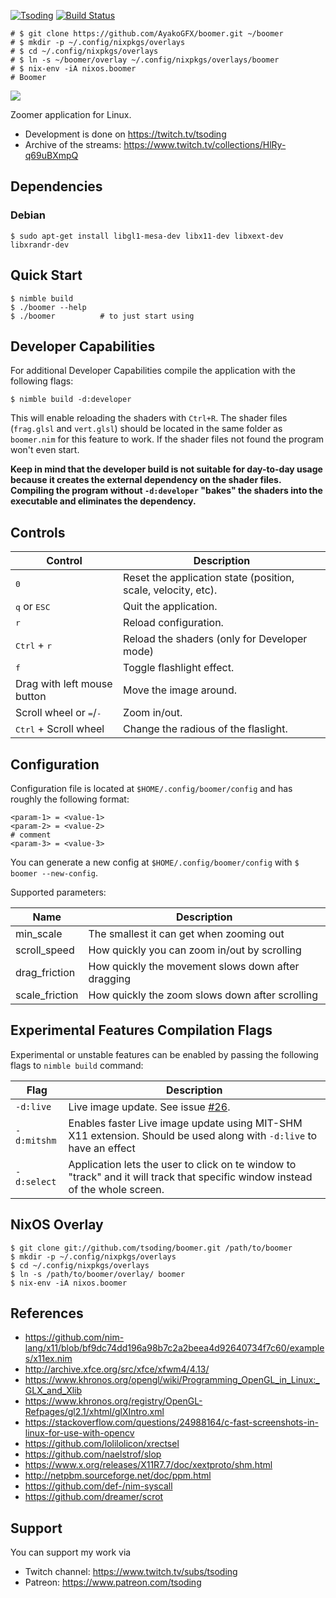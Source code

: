 [![Tsoding](https://img.shields.io/badge/twitch.tv-tsoding-purple?logo=twitch&style=for-the-badge)](https://www.twitch.tv/tsoding)
[![Build Status](https://travis-ci.org/tsoding/boomer.svg?branch=master)](https://travis-ci.org/tsoding/boomer)

```console
# $ git clone https://github.com/AyakoGFX/boomer.git ~/boomer
# $ mkdir -p ~/.config/nixpkgs/overlays
# $ cd ~/.config/nixpkgs/overlays
# $ ln -s ~/boomer/overlay ~/.config/nixpkgs/overlays/boomer
# $ nix-env -iA nixos.boomer
# Boomer
```
![](./demo.gif)

Zoomer application for Linux.

- Development is done on https://twitch.tv/tsoding
- Archive of the streams: https://www.twitch.tv/collections/HlRy-q69uBXmpQ

## Dependencies

### Debian

```console
$ sudo apt-get install libgl1-mesa-dev libx11-dev libxext-dev libxrandr-dev
```

## Quick Start

```console
$ nimble build
$ ./boomer --help
$ ./boomer          # to just start using
```

## Developer Capabilities

For additional Developer Capabilities compile the application with the following flags:

```console
$ nimble build -d:developer
```

This will enable reloading the shaders with `Ctrl+R`. The shader files (`frag.glsl` and `vert.glsl`) should be located in the same folder as `boomer.nim` for this feature to work. If the shader files not found the program won't even start.

**Keep in mind that the developer build is not suitable for day-to-day usage because it creates the external dependency on the shader files. Compiling the program without `-d:developer` "bakes" the shaders into the executable and eliminates the dependency.**

## Controls

| Control                                   | Description                                                   |
|-------------------------------------------|---------------------------------------------------------------|
| <kbd>0</kbd>                              | Reset the application state (position, scale, velocity, etc). |
| <kbd>q</kbd> or <kbd>ESC</kbd>            | Quit the application.                                         |
| <kbd>r</kbd>                              | Reload configuration.                                         |
| <kbd>Ctrl</kbd> + <kbd>r</kbd>            | Reload the shaders (only for Developer mode)                  |
| <kbd>f</kbd>                              | Toggle flashlight effect.                                     |
| Drag with left mouse button               | Move the image around.                                        |
| Scroll wheel or <kbd>=</kbd>/<kbd>-</kbd> | Zoom in/out.                                                  |
| <kbd>Ctrl</kbd> + Scroll wheel            | Change the radious of the flaslight.                          |

## Configuration

Configuration file is located at `$HOME/.config/boomer/config` and has roughly the following format:

```
<param-1> = <value-1>
<param-2> = <value-2>
# comment
<param-3> = <value-3>
```

You can generate a new config at `$HOME/.config/boomer/config` with `$ boomer --new-config`.

Supported parameters:

| Name           | Description                                        |
|----------------|----------------------------------------------------|
| min_scale      | The smallest it can get when zooming out           |
| scroll_speed   | How quickly you can zoom in/out by scrolling       |
| drag_friction  | How quickly the movement slows down after dragging |
| scale_friction | How quickly the zoom slows down after scrolling    |

## Experimental Features Compilation Flags

Experimental or unstable features can be enabled by passing the following flags to `nimble build` command:

| Flag          | Description                                                                                                                    |
|---------------|--------------------------------------------------------------------------------------------------------------------------------|
| `-d:live`     | Live image update. See issue [#26].                                                                                            |
| `-d:mitshm`   | Enables faster Live image update using MIT-SHM X11 extension. Should be used along with `-d:live` to have an effect             |
| `-d:select`   | Application lets the user to click on te window to "track" and it will track that specific window instead of the whole screen. |

## NixOS Overlay

```
$ git clone git://github.com/tsoding/boomer.git /path/to/boomer
$ mkdir -p ~/.config/nixpkgs/overlays
$ cd ~/.config/nixpkgs/overlays
$ ln -s /path/to/boomer/overlay/ boomer
$ nix-env -iA nixos.boomer
```

## References

- https://github.com/nim-lang/x11/blob/bf9dc74dd196a98b7c2a2beea4d92640734f7c60/examples/x11ex.nim
- http://archive.xfce.org/src/xfce/xfwm4/4.13/
- https://www.khronos.org/opengl/wiki/Programming_OpenGL_in_Linux:_GLX_and_Xlib
- https://www.khronos.org/registry/OpenGL-Refpages/gl2.1/xhtml/glXIntro.xml
- https://stackoverflow.com/questions/24988164/c-fast-screenshots-in-linux-for-use-with-opencv
- https://github.com/lolilolicon/xrectsel
- https://github.com/naelstrof/slop
- https://www.x.org/releases/X11R7.7/doc/xextproto/shm.html
- http://netpbm.sourceforge.net/doc/ppm.html
- https://github.com/def-/nim-syscall
- https://github.com/dreamer/scrot

## Support

You can support my work via

- Twitch channel: https://www.twitch.tv/subs/tsoding
- Patreon: https://www.patreon.com/tsoding

[#26]: https://github.com/tsoding/boomer/issues/26
